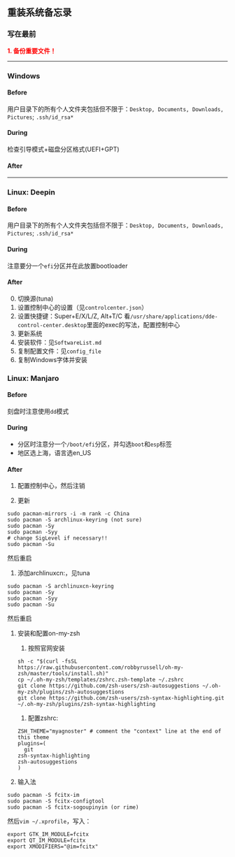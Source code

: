 ## 重装系统备忘录

### 写在最前
<font color='red'><b>1. 备份重要文件！</b></font>

---

### Windows

#### Before
用户目录下的所有个人文件夹包括但不限于：`` Desktop, Documents, Downloads, Pictures ``; `` .ssh/id_rsa* ``

#### During
检查引导模式+磁盘分区格式(UEFI+GPT)

#### After

---

### Linux: Deepin

#### Before
用户目录下的所有个人文件夹包括但不限于：`` Desktop, Documents, Downloads, Pictures ``; `` .ssh/id_rsa* ``

#### During

注意要分一个`` efi ``分区并在此放置bootloader

#### After

0. 切换源(tuna)
1. 设置控制中心的设置（见`` controlcenter.json ``）
1. 设置快捷键：Super+E/X/L/Z, Alt+T/C
   看`` /usr/share/applications/dde-control-center.desktop ``里面的exec的写法，配置控制中心
1. 更新系统
1. 安装软件：见`` SoftwareList.md ``
1. 复制配置文件：见`` config_file ``
1. 复制Windows字体并安装


### Linux: Manjaro

#### Before

刻盘时注意使用`` dd ``模式

#### During

 - 分区时注意分一个`` /boot/efi ``分区，并勾选`` boot ``和`` esp ``标签
 - 地区选上海，语言选en_US

#### After

1. 配置控制中心，然后注销

1. 更新

```shell
sudo pacman-mirrors -i -m rank -c China
sudo pacman -S archlinux-keyring (not sure)
sudo pacman -Sy
sudo pacman -Syy
# change SigLevel if necessary!!
sudo pacman -Su
```
然后重启

1. 添加archlinuxcn:，见tuna
```shell
sudo pacman -S archlinuxcn-keyring
sudo pacman -Sy
sudo pacman -Syy
sudo pacman -Su
```
然后重启

1. 安装和配置on-my-zsh

   1. 按照官网安装
   ```shell
   sh -c "$(curl -fsSL https://raw.githubusercontent.com/robbyrussell/oh-my-zsh/master/tools/install.sh)"
   cp ~/.oh-my-zsh/templates/zshrc.zsh-template ~/.zshrc
   git clone https://github.com/zsh-users/zsh-autosuggestions ~/.oh-my-zsh/plugins/zsh-autosuggestions
   git clone https://github.com/zsh-users/zsh-syntax-highlighting.git ~/.oh-my-zsh/plugins/zsh-syntax-highlighting
   ```

   1. 配置zshrc: 
   ```shell
   ZSH_THEME="myagnoster" # comment the "context" line at the end of this theme
   plugins=(
     git
   zsh-syntax-highlighting
   zsh-autosuggestions
   )
   ```

1. 输入法

```shell
sudo pacman -S fcitx-im
sudo pacman -S fcitx-configtool
sudo pacman -S fcitx-sogoupinyin (or rime)
```

然后`` vim ~/.xprofile ``，写入：

```shell
export GTK_IM_MODULE=fcitx
export QT_IM_MODULE=fcitx
export XMODIFIERS="@im=fcitx"
```
